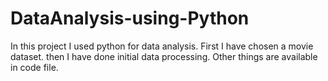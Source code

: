 # DataAnalysis-using-Python
In this project I used python for data analysis. First I have chosen a movie dataset.
then I have done initial data processing. Other things are available in code file.

